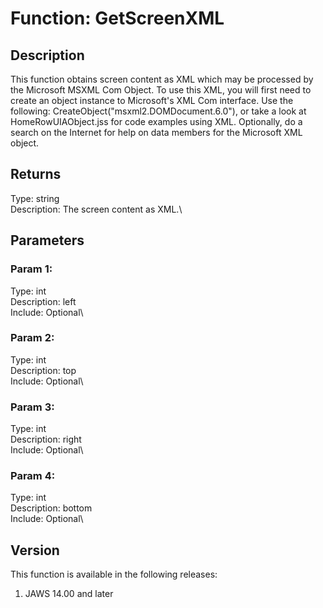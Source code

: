 # Function: GetScreenXML

## Description

This function obtains screen content as XML which may be processed by
the Microsoft MSXML Com Object. To use this XML, you will first need to
create an object instance to Microsoft\'s XML Com interface. Use the
following: CreateObject(\"msxml2.DOMDocument.6.0\"), or take a look at
HomeRowUIAObject.jss for code examples using XML. Optionally, do a
search on the Internet for help on data members for the Microsoft XML
object.

## Returns

Type: string\
Description: The screen content as XML.\

## Parameters

### Param 1:

Type: int\
Description: left\
Include: Optional\

### Param 2:

Type: int\
Description: top\
Include: Optional\

### Param 3:

Type: int\
Description: right\
Include: Optional\

### Param 4:

Type: int\
Description: bottom\
Include: Optional\

## Version

This function is available in the following releases:

1.  JAWS 14.00 and later
